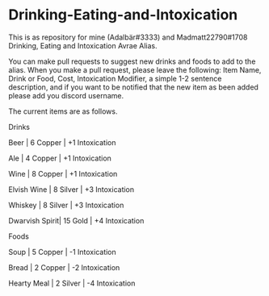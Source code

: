 # Drinking-Eating-and-Intoxication
This is as repository for mine (Adalbär#3333) and Madmatt22790#1708 Drinking, Eating and Intoxication Avrae Alias.

You can make pull requests to suggest new drinks and foods to add to the alias. When you make a pull request, please leave the following: Item Name, Drink or Food, Cost, Intoxication Modifier, a simple 1-2 sentence description, and if you want to be notified that the new item as been added please add you discord username. 

The current items are as follows. 


Drinks

Beer           | 6 Copper  | +1 Intoxication

Ale            | 4 Copper  | +1 Intoxication

Wine           | 8 Copper  | +1 Intoxication

Elvish Wine    | 8 Silver  | +3 Intoxication

Whiskey        | 8 Silver  | +3 Intoxication

Dwarvish Spirit| 15 Gold   | +4 Intoxication



Foods

Soup           | 5 Copper  | -1 Intoxication 

Bread          | 2 Copper  | -2 Intoxication

Hearty Meal    | 2 Silver  | -4 Intoxication 

